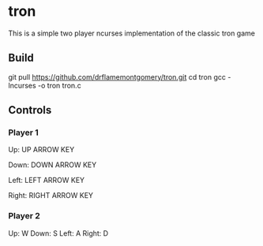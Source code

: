 # tron

This is a simple two player ncurses implementation of the classic tron game

## Build
git pull https://github.com/drflamemontgomery/tron.git
cd tron
gcc -lncurses -o tron tron.c

## Controls

### Player 1
Up: UP ARROW KEY

Down: DOWN ARROW KEY

Left: LEFT ARROW KEY

Right: RIGHT ARROW KEY

### Player 2
Up: W
Down: S
Left: A
Right: D
